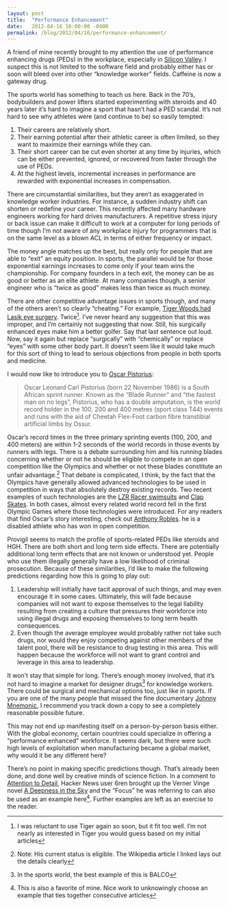 ```yaml
---
layout: post
title:  "Performance Enhancement"
date:   2012-04-16 16:00:00 -0400
permalink: /blog/2012/04/16/performance-enhancement/
---
```


A friend of mine recently brought to my attention the use of performance enhancing drugs (PEDs) in the workplace, especially in [Silicon Valley][provigil-news]. I suspect this is not limited to the software field and probably either has or soon will bleed over into other “knowledge worker” fields. Caffeine is now a gateway drug.
<!--break-->

The sports world has something to teach us here.  Back in the 70’s, bodybuilders and power lifters started experimenting with steroids and
40 years later it’s hard to imagine a sport that hasn’t had a PED scandal.  It’s not hard to see why athletes were (and continue to be) so
easily tempted:
1. Their careers are relatively short.
2. Their earning potential after their athletic career is often limited, so they want to maximize their earnings while they can.
3. Their short career can be cut even shorter at any time by injuries, which can be either prevented, ignored, or recovered from faster through the use of PEDs.
4. At the highest levels, incremental increases in performance are rewarded with exponential increases in compensation.

There are circumstantial similarities, but they aren’t as exaggerated in knowledge worker industries.  For instance, a sudden industry shift
can shorten or redefine your career.  This recently affected many hardware engineers working for hard drives manufacturers.  A repetitive stress
injury or back issue can make it difficult to work at a computer for long periods of time though I’m not aware of any workplace injury for
programmers that is on the same level as a blown ACL in terms of either frequency or impact.

The money angle matches up the best, but really only for people that are able to “exit” an equity position.  In sports, the parallel would be
for those exponential earnings increases to come only if your team wins the championship.  For company founders in a tech exit, the money can
be as good or better as an elite athlete.  At many companies though, a senior engineer who is “twice as good” makes less than twice as much
money.

There are other competitive advantage issues in sports though, and many of the others aren’t so clearly “cheating.”  For example,
[Tiger Woods had Lasik eye surgery][woods-lasik].  Twice[^1].  I’ve never heard any suggestion that this was improper, and I’m certainly not
suggesting that now.  Still, his surgically enhanced eyes make him a better golfer.  Say that last sentence out loud.  Now, say it again but
replace “surgically” with “chemically” or replace “eyes” with some other body part.  It doesn’t seem like it would take much for this sort of
thing to lead to serious objections from people in both sports and medicine.

I would now like to introduce you to [Oscar Pistorius][pistorius]:
> Oscar Leonard Carl Pistorius (born 22 November 1986) is a South African sprint runner. Known as the “Blade Runner” and “the fastest man on no
> legs”, Pistorius, who has a double amputation, is the world record holder in the 100, 200 and 400 metres (sport class T44) events and runs
> with the aid of Cheetah Flex-Foot carbon fibre transtibial artificial limbs by Ossur.

Oscar’s record times in the three primary sprinting events (100, 200, and 400 meters) are within 1-2 seconds of the world records in those
events by runners with legs.  There is a debate surrounding him and his running blades concerning whether or not he should be eligible to
compete in an open competition like the Olympics and whether or not these blades constitute an unfair advantage.[^2]  That debate is complicated,
I think, by the fact that the Olympics have generally allowed advanced technologies to be used in competition in ways that absolutely destroy
existing records.  Two recent examples of such technologies are the [LZR Racer swimsuits][lzr-suits] and [Clap Skates][clap-skates].  In both cases, almost every related
world record fell in the first Olympic Games where those technologies were introduced. For any readers that find Oscar’s story interesting, check
out [Anthony Robles][robles].  he is a disabled athlete who has won in open competition.

Provigil seems to match the profile of sports-related PEDs like steroids and HGH.  There are both short and long term side effects.  There are potentially additional long term effects that are not known or understood yet.  People who use them illegally generally have a low likelihood of criminal prosecution.  Because of these similarities, I’d like to make the following predictions regarding how this is going to play out:
1. Leadership will initially have tacit approval of such things, and may even encourage it in some cases.  Ultimately, this will fade because companies will not want to expose themselves to the legal liability resulting from creating a culture that pressures their workforce into using illegal drugs and exposing themselves to long term health consequences.
2. Even though the average employee would probably rather not take such drugs, nor would they enjoy competing against other members of the talent pool, there will be resistance to drug testing in this area.  This will happen because the workforce will not want to grant control and leverage in this area to leadership.

It won’t stay that simple for long.  There’s enough money involved, that it’s not hard to imagine a market for designer drugs[^3] for knowledge
workers.  There could be surgical and mechanical options too, just like in sports.  If you are one of the many people that missed the fine
documentary [Johnny Mnemonic][mnemonic], I recommend you track down a copy to see a completely reasonable possible future.

This may not end up manifesting itself on a person-by-person basis either.  With the global economy, certain countries could specialize in
offering a “performance enhanced” workforce.  It seems dark, but there were such high levels of exploitation when manufacturing became a
global market, why would it be any different here?

There’s no point in making specific predictions though.  That’s already been done, and done well by creative minds of science fiction.
In a comment to [Attention to Detail][attention-to-detail], Hacker News user 6ren brought up the Verner Vinge novel [A Deepness in the Sky][deepness] and the “Focus” he was
referring to can also be used as an example here[^4].  Further examples are left as an exercise to the reader.

[woods-lasik]: http://www.lasikcomplications.com/tiger-woods.htm
[provigil-news]: https://techcrunch.com/2008/07/15/how-many-of-our-startup-executives-are-hopped-up-on-provigil/
[pistorius]: https://en.wikipedia.org/wiki/Oscar_Pistorius
[lzr-suits]: https://en.wikipedia.org/wiki/LZR_Racer
[clap-skates]: https://en.wikipedia.org/wiki/Clap_skate
[robles]: https://en.wikipedia.org/wiki/Anthony_Robles
[mnemonic]: http://www.imdb.com/title/tt0113481/
[attention-to-detail]: /2012/03/27/attention-to-detail.html
[deepness]: https://www.amazon.com/A-Deepness-Sky-Vernor-Vinge/dp/0812536355

[^1]: I was reluctant to use Tiger again so soon, but it fit too well.  I’m not nearly as interested in Tiger you would guess based on my initial articles
[^2]: Note: His current status is eligible.  The Wikipedia article I linked lays out the details clearly
[^3]: In the sports world, the best example of this is BALCO
[^4]: This is also a favorite of mine.  Nice work to unknowingly choose an example that ties together consecutive articles
